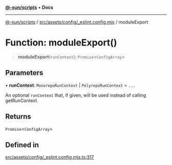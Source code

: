 [**@-xun/scripts**](../../../../../README.md) • **Docs**

***

[@-xun/scripts](../../../../../README.md) / [src/assets/config/\_eslint.config.mjs](../README.md) / moduleExport

# Function: moduleExport()

> **moduleExport**(`runContext`): `Promise`\<`ConfigArray`\>

## Parameters

• **runContext**: `MonorepoRunContext` \| `PolyrepoRunContext` = `...`

An optional `runContext` that, if given, will be used instead of calling
getRunContext.

## Returns

`Promise`\<`ConfigArray`\>

## Defined in

[src/assets/config/\_eslint.config.mjs.ts:317](https://github.com/Xunnamius/xscripts/blob/184c8e10da5407b40476129ff0f6e538d7df3af0/src/assets/config/_eslint.config.mjs.ts#L317)
